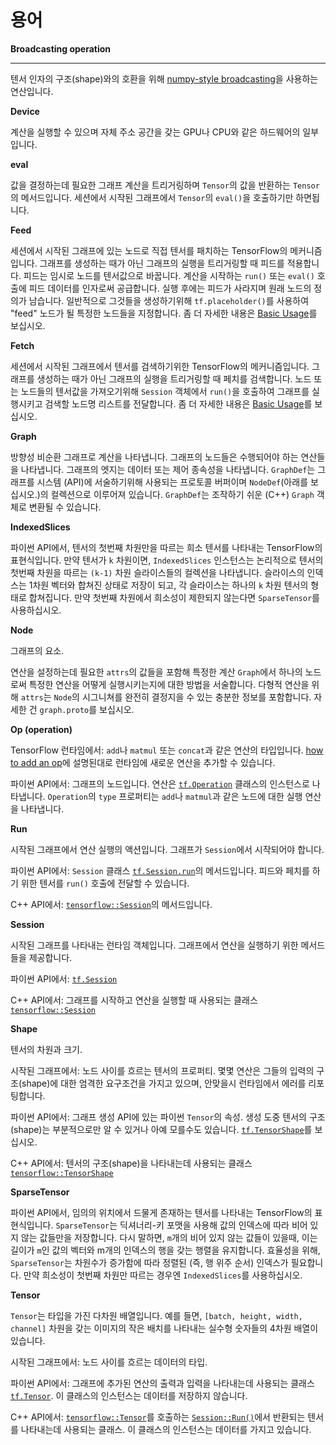 # 용어

**Broadcasting operation**

***

텐서 인자의 구조(shape)와의 호환을 위해 [numpy-style broadcasting](http://docs.scipy.org/doc/numpy/user/basics.broadcasting.html)을 사용하는 연산입니다.

**Device**

계산을 실행할 수 있으며 자체 주소 공간을 갖는 GPU나 CPU와 같은 하드웨어의 일부입니다.

**eval**

값을 결정하는데 필요한 그래프 계산을 트리거링하며 `Tensor`의 값을 반환하는 `Tensor`의 메서드입니다. 세션에서 시작된 그래프에서 `Tensor`의 `eval()`을 호출하기만 하면됩니다.

**Feed**

세션에서 시작된 그래프에 있는 노드로 직접 텐서를 패치하는 TensorFlow의 메커니즘입니다. 그래프를 생성하는 때가 아닌 그래프의 실행을 트리거링할 때 피드를 적용합니다. 피드는 임시로 노드를 텐서값으로 바꿉니다. 계산을 시작하는 `run()` 또는 `eval()` 호출에 피드 데이터를 인자로써 공급합니다. 실행 후에는 피드가 사라지며 원래 노드의 정의가 남습니다. 일반적으로 그것들을 생성하기위해 `tf.placeholder()`를 사용하여 "feed" 노드가 될 특정한 노드들을 지정합니다. 좀 더 자세한 내용은 [Basic Usage](../../pc/asus/basic\_usage.md)를 보십시오.

**Fetch**

세션에서 시작된 그래프에서 텐서를 검색하기위한 TensorFlow의 메커니즘입니다. 그래프를 생성하는 때가 아닌 그래프의 실행을 트리거링할 때 페치를 검색합니다. 노드 또는 노드들의 텐서값을 가져오기위해 `Session` 객체에서 `run()`을 호출하여 그래프를 실행시키고 검색할 노드명 리스트를 전달합니다. 좀 더 자세한 내용은 [Basic Usage](../../pc/asus/basic\_usage.md)를 보십시오.

**Graph**

방향성 비순환 그래프로 계산을 나타냅니다. 그래프의 노드들은 수행되어야 하는 연산들을 나타냅니다. 그래프의 엣지는 데이터 또는 제어 종속성을 나타냅니다. `GraphDef`는 그래프를 시스템 (API)에 서술하기위해 사용되는 프로토콜 버퍼이며 `NodeDef`(아래를 보십시오.)의 컬렉션으로 이루어져 있습니다. `GraphDef`는 조작하기 쉬운 (C++) `Graph` 객체로 변환될 수 있습니다.

**IndexedSlices**

파이썬 API에서, 텐서의 첫번째 차원만을 따르는 희소 텐서를 나타내는 TensorFlow의 표현식입니다. 만약 텐서가 `k` 차원이면, `IndexedSlices` 인스턴스는 논리적으로 텐서의 첫번째 차원을 따르는 `(k-1)` 차원 슬라이스들의 컬렉션을 나타냅니다. 슬라이스의 인덱스는 1차원 벡터와 합쳐진 상태로 저장이 되고, 각 슬라이스는 하나의 `k` 차원 텐서의 형태로 합쳐집니다. 만약 첫번째 차원에서 희소성이 제한되지 않는다면 `SparseTensor`를 사용하십시오.

**Node**

그래프의 요소.

연산을 설정하는데 필요한 `attrs`의 값들을 포함해 특정한 계산 `Graph`에서 하나의 노드로써 특정한 연산을 어떻게 실행시키는지에 대한 방법을 서술합니다. 다형적 연산을 위해 `attrs`는 `Node`의 시그니쳐를 완전히 결정지을 수 있는 충분한 정보를 포함합니다. 자세한 건 `graph.proto`를 보십시오.

**Op (operation)**

TensorFlow 런타임에서: `add`나 `matmul` 또는 `concat`과 같은 연산의 타입입니다. [how to add an op](broken-reference)에 설명된대로 런타임에 새로운 연산을 추가할 수 있습니다.

파이썬 API에서: 그래프의 노드입니다. 연산은 [`tf.Operation`](../../index-3/index/framework.md#Operation) 클래스의 인스턴스로 나타냅니다. `Operation`의 `type` 프로퍼티는 `add`나 `matmul`과 같은 노드에 대한 실행 연산을 나타냅니다.

**Run**

시작된 그래프에서 연산 실행의 액션입니다. 그래프가 `Session`에서 시작되어야 합니다.

파이썬 API에서: `Session` 클래스 [`tf.Session.run`](../../index-3/index/client.md#Session)의 메서드입니다. 피드와 페치를 하기 위한 텐서를 `run()` 호출에 전달할 수 있습니다.

C++ API에서: [`tensorflow::Session`](../../index-3/index-1/classsession.md)의 메서드입니다.

**Session**

시작된 그래프를 나타내는 런타임 객체입니다. 그래프에서 연산을 실행하기 위한 메서드들을 제공합니다.

파이썬 API에서: [`tf.Session`](../../index-3/index/client.md#Session)

C++ API에서: 그래프를 시작하고 연산을 실행할 때 사용되는 클래스 [`tensorflow::Session`](../../index-3/index-1/classsession.md)

**Shape**

텐서의 차원과 크기.

시작된 그래프에서: 노드 사이를 흐르는 텐서의 프로퍼티. 몇몇 연산은 그들의 입력의 구조(shape)에 대한 엄격한 요구조건을 가지고 있으며, 안맞을시 런타임에서 에러를 리포팅합니다.

파이썬 API에서: 그래프 생성 API에 있는 파이썬 `Tensor`의 속성. 생성 도중 텐서의 구조(shape)는 부분적으로만 알 수 있거나 아예 모를수도 있습니다. [`tf.TensorShape`](../../index-3/index/framework.md#TensorShape)를 보십시오.

C++ API에서: 텐서의 구조(shape)을 나타내는데 사용되는 클래스 [`tensorflow::TensorShape`](../../index-3/index-1/classtensorshape.md)

**SparseTensor**

파이썬 API에서, 임의의 위치에서 드물게 존재하는 텐서를 나타내는 TensorFlow의 표현식입니다. `SparseTensor`는 딕셔너리-키 포맷을 사용해 값의 인덱스에 따라 비어 있지 않는 값들만을 저장합니다. 다시 말하면, `m`개의 비어 있지 않는 값들이 있을때, 이는 길이가 `m`인 값의 벡터와 m개의 인덱스의 행을 갖는 행렬을 유지합니다. 효율성을 위해, `SparseTensor`는 차원수가 증가함에 따라 정렬된 (즉, 행 위주 순서) 인덱스가 필요합니다. 만약 희소성이 첫번째 차원만 따르는 경우엔 `IndexedSlices`를 사용하십시오.

**Tensor**

`Tensor`는 타입을 가진 다차원 배열입니다. 예를 들면, `[batch, height, width, channel]` 차원을 갖는 이미지의 작은 배치를 나타내는 실수형 숫자들의 4차원 배열이 있습니다.

시작된 그래프에서: 노드 사이를 흐르는 데이터의 타입.

파이썬 API에서: 그래프에 추가된 연산의 출력과 입력을 나타내는데 사용되는 클래스[`tf.Tensor`](../../index-3/index/framework.md#Tensor). 이 클래스의 인스턴스는 데이터를 저장하지 않습니다.

C++ API에서: [`tensorflow::Tensor`](../../index-3/index-1/classtensor.md)를 호출하는 [`Session::Run()`](../../index-3/index-1/classsession.md)에서 반환되는 텐서를 나타내는데 사용되는 클래스. 이 클래스의 인스턴스는 데이터를 가지고 있습니다.

